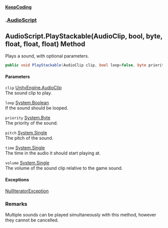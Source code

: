 #### [KeepCoding](index.md 'index')
### [](.md '').[AudioScript](AudioScript.md 'AudioScript')
## AudioScript.PlayStackable(AudioClip, bool, byte, float, float, float) Method
Plays a sound, with optional parameters.  
```csharp
public void PlayStackable(AudioClip clip, bool loop=false, byte priority=128, float pitch=1f, float time=0f, float volume=1f);
```
#### Parameters
<a name='global..AudioScript.PlayStackable(AudioClip.bool.byte.float.float.float).clip'></a>
`clip` [UnityEngine.AudioClip](https://docs.microsoft.com/en-us/dotnet/api/UnityEngine.AudioClip 'UnityEngine.AudioClip')  
The sound clip to play.
  
<a name='global..AudioScript.PlayStackable(AudioClip.bool.byte.float.float.float).loop'></a>
`loop` [System.Boolean](https://docs.microsoft.com/en-us/dotnet/api/System.Boolean 'System.Boolean')  
If the sound should be looped.
  
<a name='global..AudioScript.PlayStackable(AudioClip.bool.byte.float.float.float).priority'></a>
`priority` [System.Byte](https://docs.microsoft.com/en-us/dotnet/api/System.Byte 'System.Byte')  
The priority of the sound.
  
<a name='global..AudioScript.PlayStackable(AudioClip.bool.byte.float.float.float).pitch'></a>
`pitch` [System.Single](https://docs.microsoft.com/en-us/dotnet/api/System.Single 'System.Single')  
The pitch of the sound.
  
<a name='global..AudioScript.PlayStackable(AudioClip.bool.byte.float.float.float).time'></a>
`time` [System.Single](https://docs.microsoft.com/en-us/dotnet/api/System.Single 'System.Single')  
The time in the audio it should start playing at.
  
<a name='global..AudioScript.PlayStackable(AudioClip.bool.byte.float.float.float).volume'></a>
`volume` [System.Single](https://docs.microsoft.com/en-us/dotnet/api/System.Single 'System.Single')  
The volume of the sound clip relative to the game sound.
  
#### Exceptions
[NullIteratorException](NullIteratorException.md 'KeepCoding.Internal.NullIteratorException')  
### Remarks
Multiple sounds can be played simultaneously with this method, however they cannot be cancelled.  
